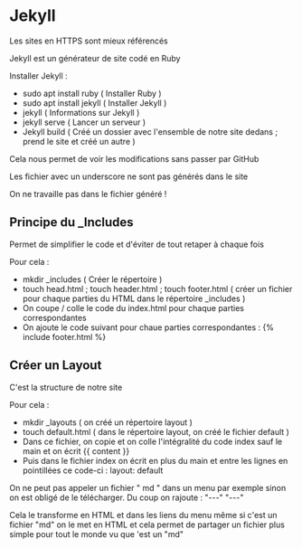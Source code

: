 # Jekyll 

Les sites en HTTPS sont mieux référencés 

Jekyll est un générateur de site codé en Ruby

Installer Jekyll : 

* sudo apt install ruby ( Installer Ruby )
* sudo apt install jekyll ( Installer Jekyll )
* jekyll ( Informations sur Jekyll )
* jekyll serve ( Lancer un serveur )
* Jekyll build ( Créé un dossier avec l'ensemble de notre site dedans ; prend le site et créé un autre )

Cela nous permet de voir les modifications sans passer par GitHub 

Les fichier avec un underscore ne sont pas générés dans le site 

On ne travaille pas dans le fichier généré !

## Principe du _Includes ## 

Permet de simplifier le code et d'éviter de tout retaper à chaque fois 

Pour cela :

* mkdir _includes ( Créer le répertoire )
* touch head.html ; touch header.html ; touch footer.html ( créer un fichier pour chaque parties du HTML dans le répertoire _includes )
* On coupe / colle le code du index.html pour chaque parties correspondantes 
* On ajoute le code suivant pour chaue parties correspondantes : {% include footer.html %}

## Créer un Layout ## 

C'est la structure de notre site 

Pour cela : 

* mkdir _layouts ( on créé un répertoire layout )
* touch default.html ( dans le répertoire layout, on créé le fichier default )
* Dans ce fichier, on copie et on colle l'intégralité du code index sauf le main et on écrit {{ content }}
* Puis dans le fichier index on écrit en plus du main et entre les lignes en pointillées ce code-ci : layout: default

On ne peut pas appeler un fichier " md " dans un menu par exemple sinon on est obligé de le télécharger. Du coup on rajoute :
"---"
"---"

Cela le transforme en HTML et dans les liens du menu même si c'est un fichier "md" on le met en HTML et cela permet de partager un fichier plus simple pour tout le monde vu que 'est un "md" 

